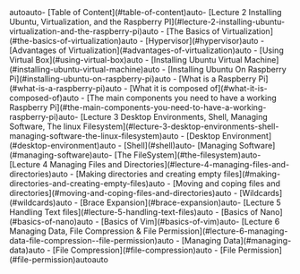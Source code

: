 <!-- TOC -->autoauto- [Table of Content](#table-of-content)auto- [Lecture 2 Installing Ubuntu, Virtualization, and the Raspberry PI](#lecture-2-installing-ubuntu-virtualization-and-the-raspberry-pi)auto    - [The Basics of Virtualization](#the-basics-of-virtualization)auto        - [Hypervisor](#hypervisor)auto        - [Advantages of Virtualization](#advantages-of-virtualization)auto    - [Using Virtual Box](#using-virtual-box)auto    - [Installing Ubuntu Virtual Machine](#installing-ubuntu-virtual-machine)auto    - [Installing Ubuntu On Raspberry Pi](#installing-ubuntu-on-raspberry-pi)auto    - [What is a Raspberry Pi](#what-is-a-raspberry-pi)auto        - [What it is composed of](#what-it-is-composed-of)auto        - [The main components you need to have a working Raspberry Pi](#the-main-components-you-need-to-have-a-working-raspberry-pi)auto- [Lecture 3 Desktop Environments, Shell, Managing Software, The linux Filesystem](#lecture-3-desktop-environments-shell-managing-software-the-linux-filesystem)auto    - [Desktop Environment](#desktop-environment)auto    - [Shell](#shell)auto- [Managing Software](#managing-software)auto- [The FileSystem](#the-filesystem)auto- [Lecture 4 Managing Files and Directories](#lecture-4-managing-files-and-directories)auto    - [Making directories and creating empty files](#making-directories-and-creating-empty-files)auto    - [Moving and coping files and directories](#moving-and-coping-files-and-directories)auto    - [Wildcards](#wildcards)auto    - [Brace Expansion](#brace-expansion)auto- [Lecture 5 Handling Text files](#lecture-5-handling-text-files)auto    - [Basics of Nano](#basics-of-nano)auto    - [Basics of Vim](#basics-of-vim)auto- [Lecture 6 Managing Data, File Compression & File Permission](#lecture-6-managing-data-file-compression--file-permission)auto    - [Managing Data](#managing-data)auto    - [File Compression](#file-compression)auto    - [File Permission](#file-permission)autoauto<!-- /TOC -->